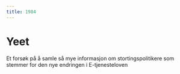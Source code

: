 ```yaml
---
title: 1984
---
```


# Yeet

Et forsøk på å samle så mye informasjon om stortingspolitikere som stemmer for den nye endringen i E-tjenesteloven
